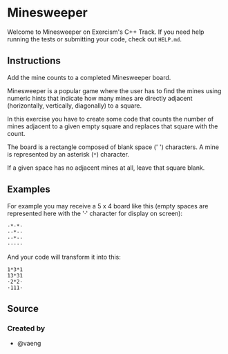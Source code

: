 # Minesweeper

Welcome to Minesweeper on Exercism's C++ Track.
If you need help running the tests or submitting your code, check out `HELP.md`.

## Instructions

Add the mine counts to a completed Minesweeper board.

Minesweeper is a popular game where the user has to find the mines using numeric hints that indicate how many mines are directly adjacent (horizontally, vertically, diagonally) to a square.

In this exercise you have to create some code that counts the number of mines adjacent to a given empty square and replaces that square with the count.

The board is a rectangle composed of blank space (' ') characters.
A mine is represented by an asterisk (`*`) character.

If a given space has no adjacent mines at all, leave that square blank.

## Examples

For example you may receive a 5 x 4 board like this (empty spaces are represented here with the '·' character for display on screen):

```text
·*·*·
··*··
··*··
·····
```

And your code will transform it into this:

```text
1*3*1
13*31
·2*2·
·111·
```

## Source

### Created by

- @vaeng